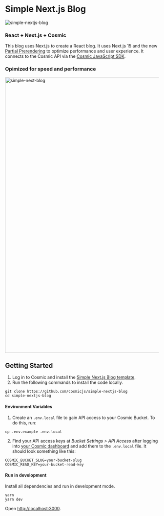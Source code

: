# Simple Next.js Blog

![simple-nextjs-blog](https://github.com/cosmicjs/simple-nextjs-blog/assets/1950722/64b6673a-e25b-4124-93ed-bb57a6a35211)

### React + Next.js + Cosmic

This blog uses Next.js to create a React blog. It uses Next.js 15 and the new [Partial Prerendering](https://vercel.com/blog/partial-prerendering-with-next-js-creating-a-new-default-rendering-model) to optimize performance and user experience. It connects to the Cosmic API via the [Cosmic JavaScript SDK](https://www.npmjs.com/package/@cosmicjs/sdk).

### Opimized for speed and performance
<img width="901" alt="simple-next-blog" src="https://github.com/user-attachments/assets/e53ef1be-f5a3-4d5a-9eac-4ddd6b32cec4">

## Getting Started

1. Log in to Cosmic and install the [Simple Next.js Blog template](https://www.cosmicjs.com/marketplace/templates/simple-nextjs-blog).
2. Run the following commands to install the code locally.

```
git clone https://github.com/cosmicjs/simple-nextjs-blog
cd simple-nextjs-blog
```

#### Environment Variables

1. Create an `.env.local` file to gain API access to your Cosmic Bucket. To do this, run:

```
cp .env.example .env.local
```

2. Find your API access keys at <em>Bucket Settings &gt; API Access</em> after logging into [your Cosmic dashboard](https://app.cosmicjs.com/login) and add them to the `.env.local` file. It should look something like this:

```
COSMIC_BUCKET_SLUG=your-bucket-slug
COSMIC_READ_KEY=your-bucket-read-key
```

#### Run in development

Install all dependencies and run in development mode.

```
yarn
yarn dev
```

Open [http://localhost:3000](http://localhost:3000).
